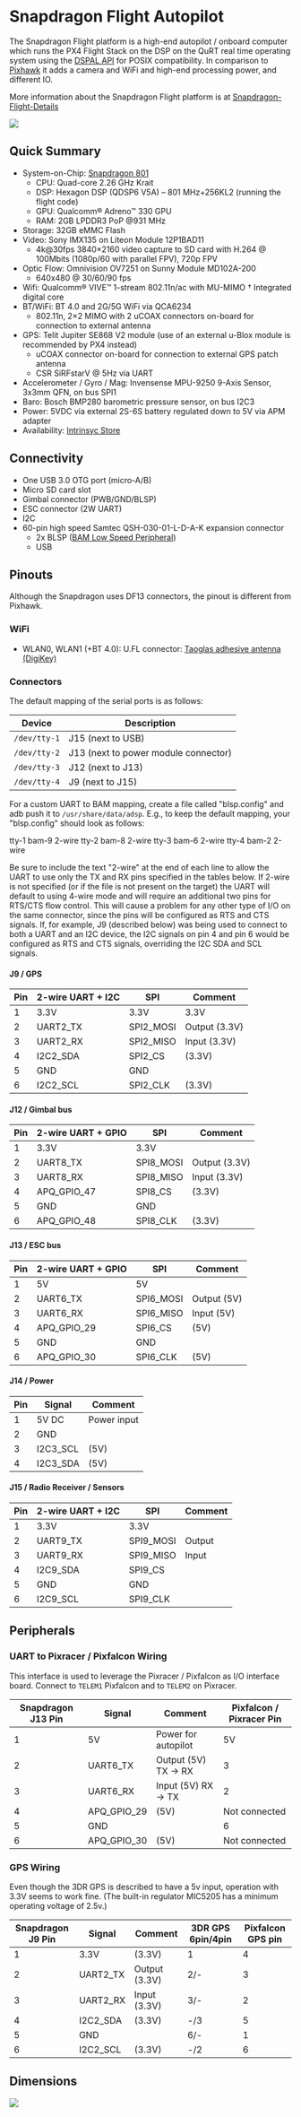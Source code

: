 # Snapdragon Flight Autopilot

The Snapdragon Flight platform is a high-end autopilot / onboard computer which runs the PX4 Flight Stack on the DSP on the QuRT real time operating system using the [DSPAL API](https://github.com/ATLFlight/dspal) for POSIX compatibility. In comparison to [Pixhawk](hardware-pixhawk.md) it adds a camera and WiFi and high-end processing power, and different IO.

More information about the Snapdragon Flight platform is at [Snapdragon-Flight-Details](https://www.intrinsyc.com/qualcomm-snapdragon-flight-details/)

![](images/hardware/hardware-snapdragon.jpg)

## Quick Summary

  * System-on-Chip: [Snapdragon 801](https://www.qualcomm.com/products/snapdragon/processors/801)
    * CPU: Quad-core 2.26 GHz Krait
    * DSP: Hexagon DSP (QDSP6 V5A) – 801 MHz+256KL2 (running the flight code)
    * GPU: Qualcomm® Adreno™ 330 GPU
    * RAM: 2GB LPDDR3 PoP @931 MHz
  * Storage: 32GB eMMC Flash
  * Video: Sony IMX135 on Liteon Module 12P1BAD11
    * 4k@30fps 3840×2160 video capture to SD card with H.264 @ 100Mbits (1080p/60 with parallel FPV), 720p FPV
  * Optic Flow: Omnivision OV7251 on Sunny Module MD102A-200
    * 640x480 @ 30/60/90 fps
  * Wifi: Qualcomm® VIVE™ 1-stream 802.11n/ac with MU-MIMO † Integrated digital core
  * BT/WiFi: BT 4.0 and 2G/5G WiFi via QCA6234
    * 802.11n, 2×2 MIMO with 2 uCOAX connectors on-board for connection to external antenna
  * GPS: Telit Jupiter SE868 V2 module (use of an external u-Blox module is recommended by PX4 instead)
    * uCOAX connector on-board for connection to external GPS patch antenna
    * CSR SiRFstarV @ 5Hz via UART
  * Accelerometer / Gyro / Mag: Invensense MPU-9250 9-Axis Sensor, 3x3mm QFN, on bus SPI1
  * Baro: Bosch BMP280 barometric pressure sensor, on bus I2C3
  * Power: 5VDC via external 2S-6S battery regulated down to 5V via APM adapter
  * Availability: [Intrinsyc Store](http://shop.intrinsyc.com/products/snapdragon-flight-dev-kit)

## Connectivity

  * One USB 3.0 OTG port (micro-A/B)
  * Micro SD card slot
  * Gimbal connector (PWB/GND/BLSP)
  * ESC connector (2W UART)
  * I2C
  * 60-pin high speed Samtec QSH-030-01-L-D-A-K expansion connector
    * 2x BLSP ([BAM Low Speed Peripheral](http://www.inforcecomputing.com/public_docs/BLSPs_on_Inforce_6540_6501_Snapdragon_805.pdf))
    * USB

## Pinouts

<aside class="warning">
Although the Snapdragon uses DF13 connectors, the pinout is different from Pixhawk.
</aside>

### WiFi

  * WLAN0, WLAN1 (+BT 4.0): U.FL connector: [Taoglas adhesive antenna (DigiKey)](http://www.digikey.com/product-detail/en/FXP840.07.0055B/931-1222-ND/3877414)


### Connectors

The default mapping of the serial ports is as follows:

| Device           | Description                           |
| ---------------- | ------------------------------------- |
| ```/dev/tty-1``` | J15 (next to USB)                     |
| ```/dev/tty-2``` | J13 (next to power module connector)  |
| ```/dev/tty-3``` | J12 (next to J13)                     |
| ```/dev/tty-4``` | J9 (next to J15)                      |

For a custom UART to BAM mapping, create a file called "blsp.config" and adb push it to ```/usr/share/data/adsp```. E.g., to keep the default mapping, your "blsp.config" should look as follows:

tty-1 bam-9 2-wire 
tty-2 bam-8 2-wire 
tty-3 bam-6 2-wire 
tty-4 bam-2 2-wire

Be sure to include the text "2-wire" at the end of each line to allow the UART to use only the TX and RX pins specified in the tables below.  If 2-wire is not specified (or if the file is not present on the target) the UART will default to using 4-wire mode and will require an additional two pins for RTS/CTS flow control.  This will cause a problem for any other type of I/O on the same connector, since the pins will be configured as RTS and CTS signals. If, for example, J9 (described below) was being used to connect to both a UART and an I2C device, the I2C signals on pin 4 and pin 6 would be configured as RTS and CTS signals, overriding the I2C SDA and SCL signals.

#### J9 / GPS

| Pin | 2-wire UART + I2C | SPI | Comment |
| -- | -- | -- | -- |
| 1 | 3.3V | 3.3V | 3.3V |
| 2 | UART2_TX | SPI2_MOSI | Output (3.3V) |
| 3 | UART2_RX | SPI2_MISO | Input (3.3V) |
| 4 | I2C2_SDA | SPI2_CS | (3.3V) |
| 5 | GND | GND | |
| 6 | I2C2_SCL | SPI2_CLK | (3.3V) |

#### J12 / Gimbal bus

| Pin | 2-wire UART + GPIO | SPI | Comment |
| -- | -- | -- | -- |
| 1 | 3.3V | 3.3V | |
| 2 | UART8_TX | SPI8_MOSI | Output (3.3V) |
| 3 | UART8_RX | SPI8_MISO | Input (3.3V) |
| 4 | APQ_GPIO_47 | SPI8_CS | (3.3V) |
| 5 | GND | GND | |
| 6 | APQ_GPIO_48 | SPI8_CLK | (3.3V) |

#### J13 / ESC bus

| Pin | 2-wire UART + GPIO | SPI | Comment |
| -- | -- | -- | -- |
| 1 | 5V | 5V | |
| 2 | UART6_TX | SPI6_MOSI | Output (5V) |
| 3 | UART6_RX | SPI6_MISO |Input (5V) |
| 4 | APQ_GPIO_29 | SPI6_CS | (5V) |
| 5 | GND | GND | |
| 6 | APQ_GPIO_30 | SPI6_CLK | (5V) |

#### J14 / Power

| Pin | Signal | Comment |
| -- | -- | -- |
| 1 | 5V DC | Power input |
| 2 | GND | |
| 3 | I2C3_SCL | (5V) |
| 4 | I2C3_SDA | (5V) |

#### J15 / Radio Receiver / Sensors

| Pin | 2-wire UART + I2C | SPI | Comment |
| -- | -- | -- | -- |
| 1 | 3.3V | 3.3V | |
| 2 | UART9_TX | SPI9_MOSI | Output |
| 3 | UART9_RX | SPI9_MISO | Input |
| 4 | I2C9_SDA | SPI9_CS | |
| 5 | GND | GND | |
| 6 | I2C9_SCL | SPI9_CLK | |

## Peripherals

### UART to Pixracer / Pixfalcon Wiring

This interface is used to leverage the Pixracer / Pixfalcon as I/O interface board. Connect to `TELEM1` Pixfalcon and to `TELEM2` on Pixracer.

| Snapdragon J13 Pin | Signal | Comment | Pixfalcon / Pixracer Pin |
| -- | -- | -- | -- |
| 1 | 5V | Power for autopilot | 5V |
| 2 | UART6_TX | Output (5V) TX -> RX | 3 |
| 3 | UART6_RX | Input (5V) RX -> TX | 2 |
| 4 | APQ_GPIO_29 | (5V) | Not connected |
| 5 | GND | | 6 |
| 6 | APQ_GPIO_30 | (5V) | Not connected |

### GPS Wiring

Even though the 3DR GPS is described to have a 5v input, operation with 3.3V seems to work fine. (The built-in regulator MIC5205 has a minimum operating voltage of 2.5v.)

| Snapdragon J9 Pin | Signal   | Comment       | 3DR GPS 6pin/4pin  | Pixfalcon GPS pin |
| ----------------- | ---------| ------------- | ------------------ | ----------------- |
| 1                 | 3.3V     | (3.3V)        | 1                  | 4                 |
| 2                 | UART2_TX | Output (3.3V) | 2/-                | 3                 |
| 3                 | UART2_RX | Input (3.3V)  | 3/-                | 2                 |
| 4                 | I2C2_SDA | (3.3V)        | -/3                | 5                 |
| 5                 | GND      |               | 6/-                | 1                 |
| 6                 | I2C2_SCL | (3.3V)        | -/2                | 6                 |

## Dimensions

![](images/hardware/hardware-snapdragon-dimensions.png)

